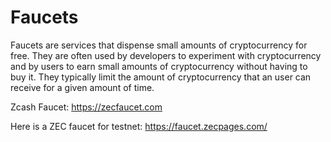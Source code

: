 # Faucets

Faucets are services that dispense small amounts of cryptocurrency for free. They are often used by developers to experiment with cryptocurrency and by users to earn small amounts of cryptocurrency without having to buy it. They typically limit the amount of cryptocurrency that an user can receive for a given amount of time.

Zcash Faucet: https://zecfaucet.com

Here is a ZEC faucet for testnet: https://faucet.zecpages.com/

